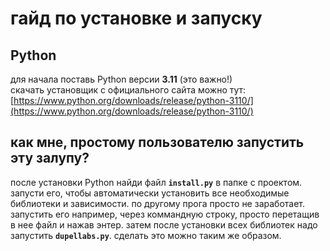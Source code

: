 # гайд по установке и запуску

## Python

для начала поставь Python версии **3.11** (это важно!)  
скачать установщик с официального сайта можно тут:  
[https://www.python.org/downloads/release/python-3110/](https://www.python.org/downloads/release/python-3110/)  

## как мне, простому пользователю запустить эту залупу?

после установки Python найди файл **`install.py`** в папке с проектом.  
запусти его, чтобы автоматически установить все необходимые библиотеки и зависимости. по другому прога просто не заработает.
запустить его например, через коммандную строку, просто перетащив в нее файл и нажав энтер.
затем после установки всех библиотек надо запустить **`dupellabs.py`**. сделать это можно таким же образом.

